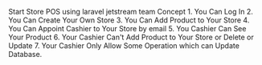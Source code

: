 Start Store POS using laravel jetstream  team 
  Concept 1. You Can Log In
          2. You Can Create Your Own Store
          3. You Can Add Product to Your Store 
          4. You Can Appoint Cashier to Your Store by email
          5. You Cashier Can See Your Product 
          6. Your Cashier Can't Add Product to Your Store or Delete or Update
          7. Your Cashier Only  Allow Some Operation which can Update Database.
          